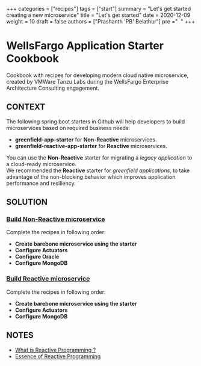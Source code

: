 +++
categories = ["recipes"]
tags = ["start"]
summary = "Let's get started creating a new microservice"
title = "Let's get started"
date = 2020-12-09
weight = 10
draft = false
authors = ["Prashanth 'PB' Belathur"]
pre ="<i class='fa fa-spinner fa-pulse fa-1x fa-fw'></i>&nbsp;&nbsp;"
+++

# WellsFargo Application Starter Cookbook

Cookbook with recipes for developing modern cloud native microservice, created by VMWare Tanzu Labs during the WellsFargo Enterprise Architecture Consulting engagement.



## CONTEXT

The following spring boot starters in Github will help developers to build microservices based on required business needs:
- **greenfield-app-starter** for **Non-Reactive** microservices.
- **greenfield-reactive-app-starter** for **Reactive** microservices.

You can use the **Non-Reactive** starter for migrating a _legacy application_ to a cloud-ready microservice.  
We recommended the **Reactive** starter for _greenfield applications_, to take advantage of the non-blocking behavior which improves application performance and resiliency.

## SOLUTION

### [Build Non-Reactive microservice](#non-reactive-path)

Complete the recipes in following order:
- **Create barebone microservice using the starter**
- **Configure Actuators**
- **Configure Oracle**
- **Configure MongoDB**

### [Build Reactive microservice](#reactive-path)

Complete the recipes in following order:
- **Create barebone microservice using the starter**
- **Configure Actuators**
- **Configure MongoDB**

## NOTES
- [What is Reactive Programming ?](https://blog.redelastic.com/what-is-reactive-programming-bc9fa7f4a7fc)
- [Essence of Reactive Programming](https://www.scnsoft.com/blog/java-reactive-programming)